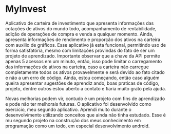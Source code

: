 # MyInvest

Aplicativo de carteira de investimento que apresenta informações das cotações de ativos do mundo todo, acompanhamento de rentabilidade, adição de operações de compra e venda a qualquer momento. Ainda, apresenta informações de rendimento e proporção dos ativos na carteira com auxilio de gráficos. 
Esse aplicativo já esta funcional, permitindo uso de forma satisfatória, mesmo com limitações provindas do fato de ser um projeto de aprendizado. 
Importante observar que a chave da API permite apenas 5 acessos em um minuto, então, isso pode limitar o carregamento das informações de ativos na carteira, caso a carteira não carregue completamente todos os ativos provavelmente e será devido ao fato citado e não a um erro de código. 
Ainda, estou começando, então caso alguém queira apresentar sugestões de aprendiz ando, boas praticas de código, projeto, dentre outros estou aberto a contato e fiaria muito grato pela ajuda. 

Novas melhorias podem vir, contudo é um projeto com fins de aprendizado e pode não ter melhorais futuras. O aplicativo foi desenvolvido como exercício, meu segundo aplicativo.
Aprendi muito durante o desenvolvimento utilizando conceitos que ainda não tinha estudado.
Esse é mu segundo projeto na construção dos meus conhecimento em programação como um todo, em especial desenvolvimento android. 
